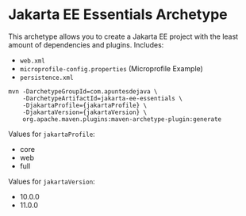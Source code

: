 # Jakarta EE Essentials Archetype

This archetype allows you to create a Jakarta EE project
with the least amount of dependencies and plugins. Includes:

- `web.xml`
- `microprofile-config.properties` (Microprofile Example)
- `persistence.xml`

```shell
mvn -DarchetypeGroupId=com.apuntesdejava \
    -DarchetypeArtifactId=jakarta-ee-essentials \
    -DjakartaProfile={jakartaProfile} \
    -DjakartaVersion={jakartaVersion} \
    org.apache.maven.plugins:maven-archetype-plugin:generate 
```

Values for `jakartaProfile`:
- core
- web
- full

Values for `jakartaVersion`:
- 10.0.0
- 11.0.0